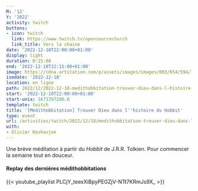 ```yaml
---
M: '12'
Y: '2022'
activity: twitch
buttons:
- icon: twitch
  link: https://www.twitch.tv/opensourcechurch
  link_title: Vers la chaine
date: '2022-12-18T22:00:00+01:00'
display: light
duration: 0:15:00
end: '2022-12-18T22:15:00+01:00'
image: https://cdna.artstation.com/p/assets/images/images/003/654/594/large/sam-robberechts-finalrender1.jpg
isodate: '2022-12-18'
location: en ligne
path: 2022/12/2022-12-18-medithobbitation-trouver-dieu-dans-l-histoire-du-hobbit.md
start: '2022-12-18T22:00:00+01:00'
start-unix: 1671397200.0
template: twitch
title: '[Médithobbitation] Trouver Dieu dans l''histoire du Hobbit'
type: event
url: /activities/twitch/2022/12/18/medithobbitation-trouver-dieu-dans-l-histoire-du-hobbit
with:
- Olivier Keshavjee
---
```

Une brève méditation à partir du *Hobbit* de J.R.R. Tolkien. Pour commencer la semaine tout en douceur.



#### Replay des dernières médithobbitations

{{< youtube_playlist PLCjY_teexXiBpyPEGZjV-NTt7KRmJs9X_ >}}